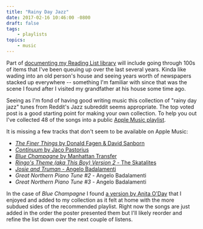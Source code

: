 ```yaml
---
title: "Rainy Day Jazz"
date: 2017-02-16 10:46:00 -0800
draft: false
tags:
    - playlists
topics:
    - music
---
```


Part of [documenting my Reading List library][2] will include going through 100s of items that I've been queuing up over the last several years. Kinda like wading into an old person's house and seeing years worth of newspapers stacked up everywhere -- something I'm familiar with since that was the scene I found after I visited my grandfather at his house some time ago. 

Seeing as I'm fond of having good writing music this collection of "rainy day jazz" tunes from Reddit's Jazz subreddit seems appropriate. The top voted post is a good starting point for making your own collection. To help you out I've collected 48 of the songs into a public [Apple Music playlist][9].

It is missing a few tracks that don't seem to be available on Apple Music:

* [_The Finer Things_ by Donald Fagen & David Sanborn][3]
* [_Continuum_ by Jaco Pastorius][4]
* [_Blue Champagne_ by Manhattan Transfer][5] 
* [_Ringo's Theme (aka This Boy) Version 2_ - The Skatalites][7]
* [_Josie and Truman_ - Angelo Badalamenti][8]
* _Great Northern Piano Tune #2_ - Angelo Badalamenti
* _Great Northern Piano Tune #3_ - Angelo Badalamenti

In the case of _Blue Champagne_ I found [a version by Anita O'Day][6] that I enjoyed and added to my collection as it felt at home with the more subdued sides of the recommended playlist. Right now the songs are just added in the order the poster presented them but I'll likely reorder and refine the list down over the next couple of listens.

[1]: https://www.reddit.com/r/Jazz/comments/11ijhv/what_are_some_of_your_slow_quiet_rainyday_weekend/
[2]: /2017/02/14/what-is-pndt
[3]: https://www.youtube.com/watch?v=8Bgy9yn8UQc&feature=youtube_gdata_player
[4]: https://www.youtube.com/watch?v=VY_tScCrRdc
[5]: https://www.youtube.com/watch?v=_mGz5x_HiIU
[6]: https://geo.itunes.apple.com/us/album/blue-champagne/id7054486?i=7054464&mt=1&app=music&at=1001lqjA
[7]: https://www.youtube.com/watch?v=oC-0NdVQ9FI
[8]: https://www.youtube.com/watch?v=99szYFcL4wE
[9]: https://itunes.apple.com/us/playlist/rainy-day-jazz/idpl.3f64274989fd4e5780183c625626ced0?mt=1&app=music&at=1001lqjA
